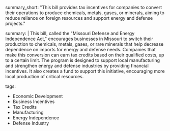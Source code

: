 summary_short: "This bill provides tax incentives for companies to convert their operations to produce chemicals, metals, gases, or minerals, aiming to reduce reliance on foreign resources and support energy and defense projects."

summary: |
  This bill, called the "Missouri Defense and Energy Independence Act," encourages businesses in Missouri to switch their production to chemicals, metals, gases, or rare minerals that help decrease dependence on imports for energy and defense needs. Companies that make this conversion can earn tax credits based on their qualified costs, up to a certain limit. The program is designed to support local manufacturing and strengthen energy and defense industries by providing financial incentives. It also creates a fund to support this initiative, encouraging more local production of critical resources.

tags:
  - Economic Development
  - Business Incentives
  - Tax Credits
  - Manufacturing
  - Energy Independence
  - Defense Industry
